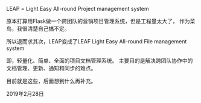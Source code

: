 LEAP = Light Easy All-round Project management system

原本打算用Flask做一个跨团队的营销项目管理系统，但是工程量太大了，
作为菜鸟，我很清楚自己搞不定。

所以退而求其次，LEAP变成了LEAF
Light Easy All-round File management system

即，轻量化、简单、全面的项目文档管理系统。
主要目的是解决跨团队协作中的文档管理、更新、通知和同步的难点。

目前就是这些，后面想到什么再补充。

2019年2月28日

